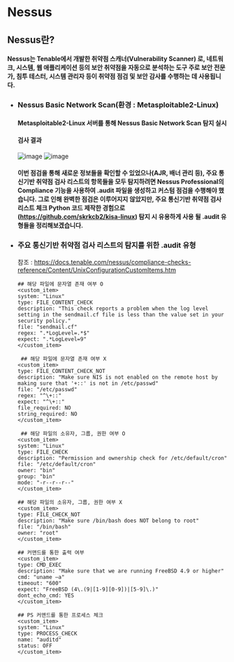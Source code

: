 # Nessus
## Nessus란? 
#### Nessus는 Tenable에서 개발한 취약점 스캐너(Vulnerability Scanner) 로, 네트워크, 시스템, 웹 애플리케이션 등의 보안 취약점을 자동으로 분석하는 도구 주로 보안 전문가, 침투 테스터, 시스템 관리자 등이 취약점 점검 및 보안 감사를 수행하는 데 사용됩니다.

- ### Nessus Basic Network Scan(환경 : Metasploitable2-Linux)
   #### Metasploitable2-Linux 서버를 통해 Nessus Basic Network Scan 탐지 실시
   #### 검사 결과 
  
  ![image](https://github.com/user-attachments/assets/6d4e93ce-f3a7-419d-b355-ce65fba681c2)
  ![image](https://github.com/user-attachments/assets/b93eadd7-efa8-46ca-870d-9723dd9587a5)
  
  #### 이번 점검을 통해 새로운 정보들을 확인할 수 있었으나(AJR, 배너 관리 등), 주요 통신기반 취약점 검사 리스트의 항목들을 모두 탐지하려면 Nessus Professional의 Compliance 기능을 사용하여 .audit 파일을 생성하고 커스텀 점검을 수행해야 했습니다. 그로 인해 완벽한 점검은 이루어지지 않았지만, 주요 통신기반 취약점 검사 리스트 체크 Python 코드 제작한 경험으로(https://github.com/skrkcb2/kisa-linux) 탐지 시 유용하게 사용 될 .audit 유형들을 정리해보겠습니다.

- ###  주요 통신기반 취약점 검사 리스트의 탐지를 위한 .audit 유형
  참조 : https://docs.tenable.com/nessus/compliance-checks-reference/Content/UnixConfigurationCustomItems.htm
  ```
  ## 해당 파일에 문자열 존재 여부 O
  <custom_item>
  system: "Linux"
  type: FILE_CONTENT_CHECK
  description: "This check reports a problem when the log level setting in the sendmail.cf file is less than the value set in your security policy."
  file: "sendmail.cf"
  regex: ".*LogLevel=.*$"
  expect: ".*LogLevel=9"
  </custom_item>
  ```
  ```
   ## 해당 파일에 문자열 존재 여부 X
  <custom_item>
  type: FILE_CONTENT_CHECK_NOT
  description: "Make sure NIS is not enabled on the remote host by making sure that '+::' is not in /etc/passwd"
  file: "/etc/passwd"
  regex: "^\+::"
  expect: "^\+::"
  file_required: NO
  string_required: NO
  </custom_item>
  ```
  ```
   ## 해당 파일의 소유자, 그룹, 권한 여부 O
  <custom_item>
  system: "Linux"
  type: FILE_CHECK
  description: "Permission and ownership check for /etc/default/cron"
  file: "/etc/default/cron"
  owner: "bin"
  group: "bin"
  mode: "-r--r--r--"
  </custom_item>
  ```
  ```
  ## 해당 파일의 소유자, 그룹, 권한 여부 X
  <custom_item>
  type: FILE_CHECK_NOT
  description: "Make sure /bin/bash does NOT belong to root"
  file: "/bin/bash"
  owner: "root"
  </custom_item>
  ```
  ```
  ## 커맨드를 통한 출력 여부
  <custom_item>
  type: CMD_EXEC
  description: "Make sure that we are running FreeBSD 4.9 or higher"
  cmd: "uname –a"
  timeout: "600"
  expect: "FreeBSD (4\.(9|[1-9][0-9])|[5-9]\.)"
  dont_echo_cmd: YES
  </custom_item>
  ```
  ```
  ## PS 커맨드를 통한 프로세스 체크 
  <custom_item>
  system: "Linux"
  type: PROCESS_CHECK
  name: "auditd"
  status: OFF
  </custom_item>
  ```
